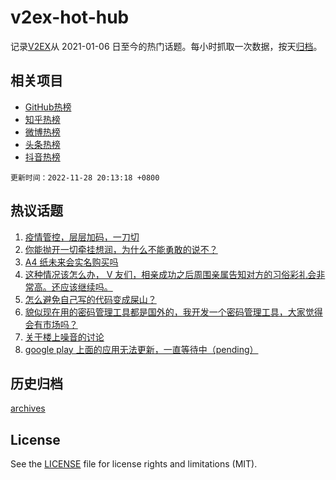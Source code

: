# v2ex-hot-hub

 记录[V2EX](https://www.v2ex.com/)从 2021-01-06 日至今的热门话题。每小时抓取一次数据，按天[归档](archives)。
 
 ## 相关项目

- [GitHub热榜](https://github.com/snaildev/github-hot-hub)
- [知乎热榜](https://github.com/snaildev/zhihu-hot-hub)
- [微博热榜](https://github.com/snaildev/weibo-hot-hub)
- [头条热榜](https://github.com/snaildev/toutiao-hot-hub)
- [抖音热榜](https://github.com/snaildev/douyin-hot-hub)


 `更新时间：2022-11-28 20:13:18 +0800`

## 热议话题

1. [疫情管控，层层加码，一刀切](https://www.v2ex.com/t/898448)
1. [你能抛开一切牵挂想润，为什么不能勇敢的说不？](https://www.v2ex.com/t/898382)
1. [A4 纸未来会实名购买吗](https://www.v2ex.com/t/898477)
1. [这种情况该怎么办， V 友们，相亲成功之后周围亲属告知对方的习俗彩礼会非常高。还应该继续吗。](https://www.v2ex.com/t/898395)
1. [怎么避免自己写的代码变成屎山？](https://www.v2ex.com/t/898413)
1. [貌似现在用的密码管理工具都是国外的，我开发一个密码管理工具，大家觉得会有市场吗？](https://www.v2ex.com/t/898418)
1. [关于楼上噪音的讨论](https://www.v2ex.com/t/898568)
1. [google play 上面的应用无法更新，一直等待中（pending）](https://www.v2ex.com/t/898414)

## 历史归档

[archives](archives)

## License

See the [LICENSE](LICENSE) file for license rights and limitations (MIT).
